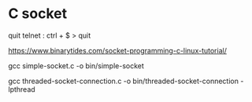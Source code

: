 # C socket

quit telnet : ctrl + $ > quit

https://www.binarytides.com/socket-programming-c-linux-tutorial/

gcc simple-socket.c -o bin/simple-socket

gcc threaded-socket-connection.c -o bin/threaded-socket-connection -lpthread